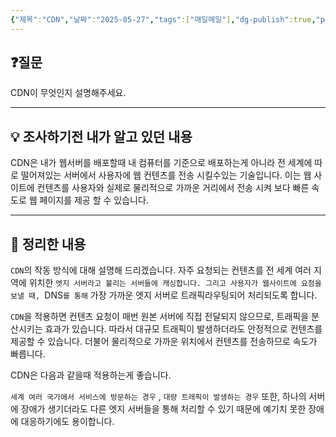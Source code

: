 ```yaml
---
{"제목":"CDN","날짜":"2025-05-27","tags":["매일메일"],"dg-publish":true,"permalink":"/매일메일/25년5월/CDN/","dgPassFrontmatter":true,"created":"2025-05-28T01:33:22.956+09:00","updated":"2025-05-28T01:37:42.998+09:00"}
---
```


## ❓질문

CDN이 무엇인지 설명해주세요.

---
## 💡 조사하기전 내가 알고 있던 내용

CDN은 내가 웹서버를 배포할때 내 컴퓨터를 기준으로 배포하는게 아니라 전 세계에 따로 떨어져있는 서버에서 사용자에 웹 컨텐츠를 전송 시킬수있는 기술입니다. 이는 웹 사이트에 컨텐츠를 사용자와 실제로 물리적으로 가까운 거리에서 전송 시켜 보다 빠른 속도로 웹 페이지를 제공 할 수 있습니다.

---
## 🏫 정리한 내용

`CDN`의 작동 방식에 대해 설명해 드리겠습니다. 자주 요청되는 컨텐츠를 전 세계 여러 지역에 위치한 `엣지 서버라고 불리는 서버들에 캐싱합니다. 그리고 사용자가 웹사이트에 요청을 보낼 때, `DNS`를 통해` 가장 가까운 엣지 서버로 트래픽라우팅되어 처리되도록 합니다.

`CDN`을 적용하면 컨텐츠 요청이 매번 원본 서버에 직접 전달되지 않으므로, 트래픽을 분산시키는 효과가 있습니다. 따라서 대규모 트래픽이 발생하더라도 안정적으로 컨텐츠를 제공할 수 있습니다. 더불어 물리적으로 가까운 위치에서 컨텐츠를 전송하므로 속도가 빠릅니다.

CDN은 다음과 같을때 적용하는게 좋습니다.

`세계 여러 국가에서 서비스에 방문하는 경우` , `대량 트래픽이 발생하는 경우`
또한, 하나의 서버에 장애가 생기더라도 다른 엣지 서버들을 통해 처리할 수 있기 때문에 예기치 못한 장애에 대응하기에도 용이합니다.